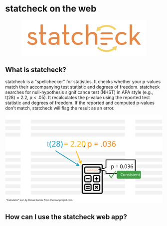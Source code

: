 # statcheck on the web

<p align="center">
  <img width="400px" src="https://github.com/MicheleNuijten/statcheck-web/raw/main/www/img/statcheck.png"</img>
</p>

## What is statcheck?

statcheck is a "spellchecker" for statistics. It checks whether your p-values match their accompanying test statistic and degrees of freedom. statcheck searches for null-hypothesis significance test (NHST) in APA style (e.g., t(28) = 2.2, p < .05). It recalculates the p-value using the reported test statistic and degrees of freedom. If the reported and computed p-values don't match, statcheck will flag the result as an error.

<p align="center">
  <img max-width="650px" src="https://github.com/MicheleNuijten/statcheck-web/raw/main/www/img/faq-consistent.svg"</img>
</p>

## How can I use the statcheck web app?


